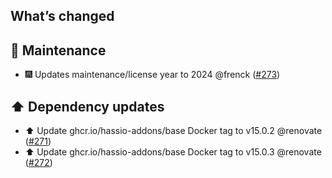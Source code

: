 ## What’s changed

## 🧰 Maintenance

- 🎆 Updates maintenance/license year to 2024 @frenck ([#273](https://github.com/hassio-addons/addon-traccar/pull/273))

## ⬆️ Dependency updates

- ⬆️ Update ghcr.io/hassio-addons/base Docker tag to v15.0.2 @renovate ([#271](https://github.com/hassio-addons/addon-traccar/pull/271))
- ⬆️ Update ghcr.io/hassio-addons/base Docker tag to v15.0.3 @renovate ([#272](https://github.com/hassio-addons/addon-traccar/pull/272))
